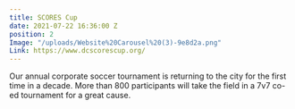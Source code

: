 ```yaml
---
title: SCORES Cup
date: 2021-07-22 16:36:00 Z
position: 2
Image: "/uploads/Website%20Carousel%20(3)-9e8d2a.png"
Link: https://www.dcscorescup.org/
---
```


Our annual corporate soccer tournament is returning to the city for the first time in a decade. More than 800 participants will take the field in a 7v7 co-ed tournament for a great cause.  